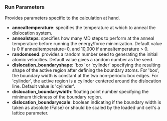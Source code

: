 ### Run Parameters

Provides parameters specific to the calculation at hand.

- __annealtemperature__: specifies the temperature at which to anneal the dislocation system.
- __annealsteps__: specifies how many MD steps to perform at the anneal temperature before running the energy/force minimization.  Default value is 0 if annealtemperature=0, and 10,000 if annealtemperature > 0.
- __randomseed__: provides a random number seed to generating the initial atomic velocities.  Default value gives a random number as the seed.
- __dislocation_boundaryshape__: 'box' or 'cylinder' specifying the resulting shape of the active region after defining the boundary atoms.  For 'box', the boundary width is constant at the two non-periodic box edges.  For 'cylinder', the active region is a cylinder centered around the dislocation line.  Default value is 'cylinder'.
- __dislocation_boundarywidth__: floating point number specifying the minimum thickness of the boundary region.
- __dislocation_boundaryscale__: boolean indicating if the boundary width is taken as absolute (False) or should be scaled by the loaded unit cell's a lattice parameter.
